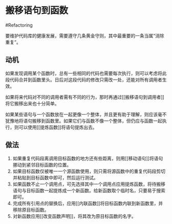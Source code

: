 # 搬移语句到函数
#Refactoring 

要维护代码库的健康发展，需要遵守几条黄金守则，其中最重要的一条当属“消除重复”。

## 动机

如果发现调用某个函数时，总有一些相同的代码也需要每次执行，则可以考虑将此段代码合并到函数里头。日后对这段代码的修改只需改一处，还能对所有调用者生效。

如果将来代码对不同的调用者需有不同的行为，那时再通过[[搬移语句到调用者]]将它搬移出来也十分简单。

如果某些语句与一个函数放在一起更像一个整体，并且更有助于理解，则应该毫不犹豫地将语句搬移到函数里。如果它们与函数不像一个整体，但仍应与函数一起执行，则可以使用[[提炼函数]]将语句提炼出去。

## 做法

1. 如果重复代码段离调用目标函数的地方还有些距离，则用[[移动语句]]将语句挪动到紧邻目标函数的位置。
2. 如果目标函数仅被唯一一个源函数使用，则只需将源函数中的重复代码段剪切并粘贴到目标函数中即可，然后运行测试。
3. 如果函数不止一个调用点，可先选择其中一个调用点应用提炼函数，将待搬移语句与目标函数一起提炼成一个新函数。给新函数取个临时名，只要易于搜索即可。
4. 完成所有引用点的替换后，应用[[内联函数]]将目标函数内联到新函数里，并移除原目标函数。
5. 对新函数应用[[改变函数声明]]，将其改为原目标函数的名字。

